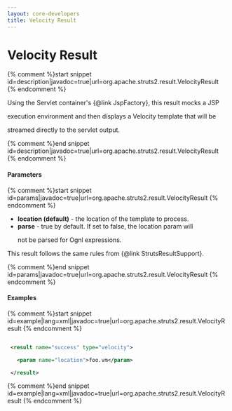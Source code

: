 ```yaml
---
layout: core-developers
title: Velocity Result
---
```


# Velocity Result



{% comment %}start snippet id=description|javadoc=true|url=org.apache.struts2.result.VelocityResult {% endcomment %}
<p>

 Using the Servlet container's {@link JspFactory}, this result mocks a JSP

 execution environment and then displays a Velocity template that will be

 streamed directly to the servlet output.


</p>
{% comment %}end snippet id=description|javadoc=true|url=org.apache.struts2.result.VelocityResult {% endcomment %}

#### Parameters



{% comment %}start snippet id=params|javadoc=true|url=org.apache.struts2.result.VelocityResult {% endcomment %}
<p>

 <ul>



 <li><b>location (default)</b> - the location of the template to process.</li>



 <li><b>parse</b> - true by default. If set to false, the location param will

 not be parsed for Ognl expressions.</li>



 </ul>

 <p>

 This result follows the same rules from {@link StrutsResultSupport}.

 </p>


</p>
{% comment %}end snippet id=params|javadoc=true|url=org.apache.struts2.result.VelocityResult {% endcomment %}

#### Examples



{% comment %}start snippet id=example|lang=xml|javadoc=true|url=org.apache.struts2.result.VelocityResult {% endcomment %}


```xml

 <result name="success" type="velocity">

   <param name="location">foo.vm</param>

 </result>


```


{% comment %}end snippet id=example|lang=xml|javadoc=true|url=org.apache.struts2.result.VelocityResult {% endcomment %}
